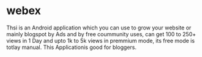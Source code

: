 # webex
Thsi is an Android application which you can use to grow your website or mainly blogspot by Ads and by free coummunity uses, can get 100 to 250+ views in 1 Day and upto 1k to 5k views in premmium mode, its free mode is totlay manual. This Applicationis good for bloggers.
